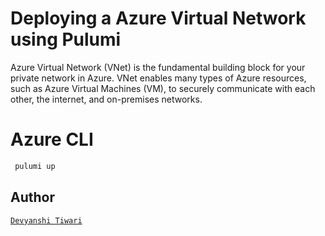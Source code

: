 # Deploying a Azure Virtual Network using Pulumi
Azure Virtual Network (VNet) is the fundamental building block for your private network in Azure. VNet enables many types of Azure resources, such as Azure Virtual Machines (VM), to securely communicate with each other, the internet, and on-premises networks. <br/>

# Azure CLI


```bash
 pulumi up
```
## Author
[`Devyanshi Tiwari`](https://github.com/devyanshi-t)<br />
